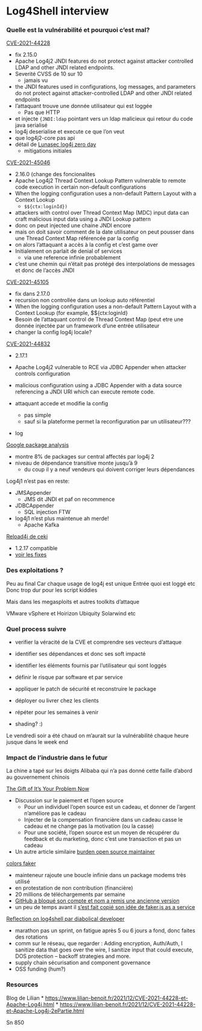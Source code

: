 # Log4Shell interview




### Quelle est la vulnérabilité et pourquoi c’est mal?



[CVE-2021-44228](https://logging.apache.org/log4j/2.x/security.html#CVE-2021-44228)
* fix 2.15.0
* Apache Log4j2 JNDI features do not protect against attacker controlled LDAP and other JNDI related endpoints.
* Severité CVSS de 10 sur 10
	* jamais vu
* the JNDI features used in configurations, log messages, and parameters do not protect against attacker-controlled LDAP and other JNDI related endpoints
* l’attaquant trouve une donnée utilisateur qui est loggée
	* Pas que HTTP
* et injecte `{JNDI:ldap` pointant vers un ldap malicieux qui retour du code java serialisé
* log4j deserialise et execute ce que l’on veut
* que log4j2-core pas api
* détail de [Lunasec log4j zero day](https://www.lunasec.io/docs/blog/log4j-zero-day/)  
	* mitigations initiales

[CVE-2021-45046](https://logging.apache.org/log4j/2.x/security.html#CVE-2021-45046)

* 2.16.0 (change des foncionalites
* Apache Log4j2 Thread Context Lookup Pattern vulnerable to remote code execution in certain non-default configurations
* When the logging configuration uses a non-default Pattern Layout with a Context Lookup
	* `$${ctx:loginId})`
* attackers with control over Thread Context Map (MDC) input data can craft malicious input data using a JNDI Lookup pattern
* donc on peut injected une chaine JNDI encore
* mais on doit savoir comment de la date utilisateur on peut pousser dans une Thread Context Map référencée par la config
* on alors l’attaquant a accès à la config et c’est game over
* Initialement on parlait de denial of services
	* via une reference infinie probablement
* c’est une chemin qui n’était pas protégé des interpolations de messages et donc de l’accès JNDI

[CVE-2021-45105](https://logging.apache.org/log4j/2.x/security.html#CVE-2021-45105)

* fix dans 2.17.0
* recursion non controllée dans un lookup auto référentiel
* When the logging configuration uses a non-default Pattern Layout with a Context Lookup (for example, $${ctx:loginId}
* Besoin de l’attaquant control de Thread Context Map (peut etre une donnée injectée par un framework d’une entrée utilisateur
* changer la config log4j locale?

[CVE-2021-44832](https://logging.apache.org/log4j/2.x/security.html#CVE-2021-44832)
* 2.17.1
* Apache Log4j2 vulnerable to RCE via JDBC Appender when attacker controls configuration
* 	malicious configuration using a JDBC Appender with a data source referencing a JNDI URI which can execute remote code.
* attaquant accede et modifie la config
	* pas simple
	* sauf si la plateforme permet la reconfiguration par un utilisateur???

* log


[Google package analysis](https://security.googleblog.com/2021/12/understanding-impact-of-apache-log4j.html)

* montre 8% de packages sur central affectés par log4j 2
* niveau de dépendance transitive monte jusqu’à 9
	* du coup il y a neuf vendeurs qui doivent corriger leurs dépendances


Log4j1 n’est pas en reste:

* JMSAppender
	* JMS dit JNDI et paf on recommence
* JDBCAppender
	* SQL injection FTW
* log4j1 n’est plus maintenue ah merde!
	* Apache Kafka

[Reload4j de ceki](CVE-2021-44832)
* 1.2.17 compatible
* [voir les fixes](https://reload4j.qos.ch/news.html) 

### Des exploitations ?

Peu au final 
Car chaque usage de log4j est unique
Entrée quoi est loggé etc 
Donc trop dur pour les script kiddies 

Mais dans les megasploits et autres toolkits d’attaque

VMware vSphere et Hoirizon
Ubiquity 
Solarwind 
etc

### Quel process suivre

* verifier la véracité de la CVE et comprendre ses vecteurs d’attaque
* identifier ses dépendances et donc ses soft impacté
* identifier les éléments fournis par l’utilisateur qui sont loggés
* définir le risque par software et par service
* appliquer le patch de sécurité et reconstruire le package
* déployer ou livrer chez les clients
* répéter pour les semaines à venir

* shading? :) 

Le vendredi soir a été chaud
on m’aurait sur la vulnérabilité chaque heure
jusque dans le week end


### Impact de l’industrie dans le futur

La chine a tapé sur les doigts Alibaba qui n’a pas donné cette faille d’abord au gouvernement chinois 

[The Gift of It’s Your Problem Now](https://apenwarr.ca/log/20211229)  

* Discussion sur le paiement et l’open source
	* Pour un individuel l’open source est un cadeau, et donner de l’argent n’améliore pas le cadeau
	* Injecter de la compensation financière dans un cadeau casse le cadeau et ne change pas la motivation (ou la casse)
	* Pour une société, l’open source est un moyen de récupérer du feedback et du marketing, donc c’est une transaction et pas un cadeau
* Un autre article similaire [burden open source maintainer](http://www.jeffgeerling.com/blog/2022/burden-open-source-maintainer)

[colors faker](https://snyk.io/blog/open-source-npm-packages-colors-faker/)  

* mainteneur rajoute une boucle infinie dans un package modems très utilisé
* en protestation de non contribution (financière)
* 20 millions de téléchargements par semaine
* [GitHub a bloqué son compte et nom a remis une ancienne version](https://www.bleepingcomputer.com/news/security/dev-corrupts-npm-libs-colors-and-faker-breaking-thousands-of-apps/)
* un peu de temps avant il [s’est fait copié son idée de faker.js as a service](https://web.archive.org/web/20210628030444/https://marak.com/blog/2021-04-25-monetizing-open-source-is-problematic)


[Reflection on log4shell par diabolical developer](https://www.javaadvent.com/2021/12/reflections-on-log4shell.html)  

* marathon pas un sprint, on fatigue après 5 ou 6 jours a fond, donc faites des rotations
* comm sur le réseau, que regarder : Adding encryption, Auth/Auth, I sanitize data that goes over the wire, I sanitize input that could execute, DOS protection – backoff strategies and more.
* supply chain sécurisation and component governance
* OSS funding (hum?)


### Resources

Blog de Lilian 
	* 	https://www.lilian-benoit.fr/2021/12/CVE-2021-44228-et-Apache-Log4j.html
	* 	https://www.lilian-benoit.fr/2021/12/CVE-2021-44228-et-Apache-Log4j-2ePartie.html

Sn 850